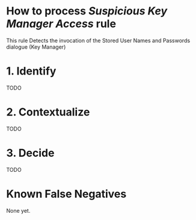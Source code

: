 # How to process *Suspicious Key Manager Access* rule
This rule Detects the invocation of the Stored User Names and Passwords dialogue (Key Manager)

# 1. Identify
TODO

# 2. Contextualize
TODO

# 3. Decide
TODO

# Known False Negatives
None yet.
